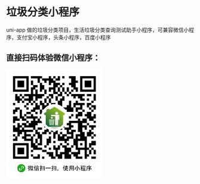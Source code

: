 # 垃圾分类小程序

uni-app 做的垃圾分类项目，生活垃圾分类查询测试助手小程序，可兼容微信小程序，支付宝小程序，头条小程序，百度小程序







## 直接扫码体验微信小程序：

![image](https://github.com/724008158/ljfl/blob/master/static/gh_ed00f51472f4_258.jpg)



